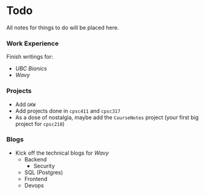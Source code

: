 # Todo
All notes for things to do will be placed here.

### Work Experience
Finish writings for:
- *UBC Bionics*
- *Wavy*

### Projects
- Add `GKW`
- Add projects done in `cpsc411` and `cpsc317`
- As a dose of nostalgia, maybe add the `CourseNotes` project (your first big project for `cpsc210`)

### Blogs
- Kick off the technical blogs for *Wavy*
    - Backend
        - Security
    - SQL (Postgres)
    - Frontend
    - Devops
